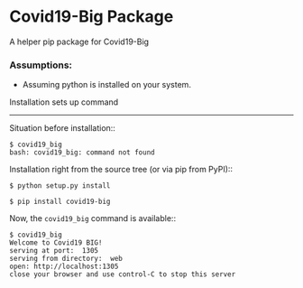 # Covid19-Big Package
A helper pip package for Covid19-Big

### Assumptions:
+ Assuming python is installed on your system.

Installation sets up command
**************************************

Situation before installation::

    $ covid19_big
    bash: covid19_big: command not found

Installation right from the source tree (or via pip from PyPI)::

    $ python setup.py install

    $ pip install covid19-big

Now, the ``covid19_big`` command is available::

    $ covid19_big
    Welcome to Covid19 BIG!
    serving at port:  1305
    serving from directory:  web
    open: http://localhost:1305
    close your browser and use control-C to stop this server
